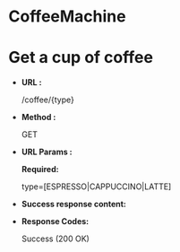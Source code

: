 # CoffeeMachine

# Get a cup of coffee


* **URL :**

  /coffee/{type}

* **Method :**

  GET

* **URL Params :**

  **Required:**

  type=[ESPRESSO|CAPPUCCINO|LATTE]

* **Success response content:**
  

* **Response Codes:**

  Success (200 OK)
